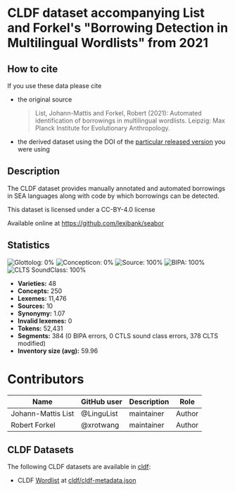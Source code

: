 # CLDF dataset accompanying List and Forkel's "Borrowing Detection in Multilingual Wordlists" from 2021

## How to cite

If you use these data please cite
- the original source
  > List, Johann-Mattis and Forkel, Robert (2021): Automated identification of borrowings in multilingual wordlists. Leipzig: Max Planck Institute for Evolutionary Anthropology.
- the derived dataset using the DOI of the [particular released version](../../releases/) you were using

## Description


The CLDF dataset provides manually annotated and automated borrowings in SEA languages along with code by which borrowings can be detected.

This dataset is licensed under a CC-BY-4.0 license

Available online at https://github.com/lexibank/seabor

## Statistics


![Glottolog: 0%](https://img.shields.io/badge/Glottolog-0%25-red.svg "Glottolog: 0%")
![Concepticon: 0%](https://img.shields.io/badge/Concepticon-0%25-red.svg "Concepticon: 0%")
![Source: 100%](https://img.shields.io/badge/Source-100%25-brightgreen.svg "Source: 100%")
![BIPA: 100%](https://img.shields.io/badge/BIPA-100%25-brightgreen.svg "BIPA: 100%")
![CLTS SoundClass: 100%](https://img.shields.io/badge/CLTS%20SoundClass-100%25-brightgreen.svg "CLTS SoundClass: 100%")

- **Varieties:** 48
- **Concepts:** 250
- **Lexemes:** 11,476
- **Sources:** 10
- **Synonymy:** 1.07
- **Invalid lexemes:** 0
- **Tokens:** 52,431
- **Segments:** 384 (0 BIPA errors, 0 CTLS sound class errors, 378 CLTS modified)
- **Inventory size (avg):** 59.96

# Contributors

Name | GitHub user | Description | Role
--- | --- | --- | ---
Johann-Mattis List | @LinguList | maintainer | Author
Robert Forkel | @xrotwang | maintainer | Author





## CLDF Datasets

The following CLDF datasets are available in [cldf](cldf):

- CLDF [Wordlist](https://github.com/cldf/cldf/tree/master/modules/Wordlist) at [cldf/cldf-metadata.json](cldf/cldf-metadata.json)